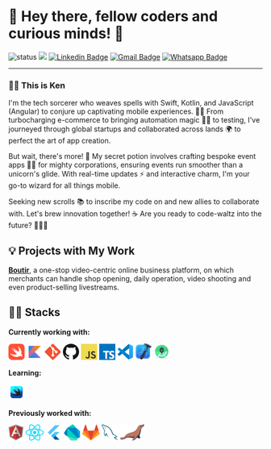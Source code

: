 # 👋 Hey there, fellow coders and curious minds! 🚀

![status](https://img.shields.io/badge/status-up-brightgreen) ![](https://visitor-badge.lithub.cc/badge?page_id=github.com/cokenhe)
[![Linkedin Badge](https://img.shields.io/badge/-kenho-blue?style=flat-square&logo=Linkedin&logoColor=white&link=https://www.linkedin.com/in/ken-ho-a649a9184/)](https://www.linkedin.com/in/ken-ho-a649a9184/) [![Gmail Badge](https://img.shields.io/badge/-cokenhe@gmail.com-c14438?style=flat-square&logo=Gmail&logoColor=white&link=mailto:cokenhe@gmail.com)](mailto:cokenhe@gmail.com)
[![Whatsapp Badge](https://img.shields.io/badge/WhatsApp-25D366?style=flat-square&logo=whatsapp&logoColor=white)](https://wa.me/14374439369)

---

### 👨‍💻 This is Ken

I'm the tech sorcerer who weaves spells with Swift, Kotlin, and JavaScript (Angular) to conjure up captivating mobile experiences. 📱✨ From turbocharging e-commerce to bringing automation magic 🧙‍♂️ to testing, I've journeyed through global startups and collaborated across lands 🌍 to perfect the art of app creation.

But wait, there's more! 🎉 My secret potion involves crafting bespoke event apps 🎈📅 for mighty corporations, ensuring events run smoother than a unicorn's glide. With real-time updates ⚡ and interactive charm, I'm your go-to wizard for all things mobile.

Seeking new scrolls 📚 to inscribe my code on and new allies to collaborate with. Let's brew innovation together! ☕ Are you ready to code-waltz into the future? 🚶‍♂️💃

## 💡 Projects with My Work

**[Boutir](https://apps.apple.com/hk/app/boutir-online-store-builder/id917526274?l=en)**, a one-stop video-centric online business platform, on which merchants can handle shop opening, daily operation, video shooting and even product-selling livestreams.

## 👨‍🔬 Stacks

**Currently working with:**

<a href="https://developer.apple.com/swift/" title="Swift"><img src="icons/swift.png" /></a>
<a href="https://kotlinlang.org/" title="Kotlin"><img src="icons/kotlin.png" /></a>
<a href="https://git-scm.com/" title="Git"><img src="icons/git.png" /></a>
<a href="https://github.com/" title="GitHub"><img src="icons/github.png" /></a>
<a href="https://en.wikipedia.org/wiki/JavaScript" title="JavaScript"><img src="icons/javascript.png" /></a>
<a href="https://www.typescriptlang.org/" title="TypeScript"><img src="icons/typescript.png" /></a>
<a href="https://code.visualstudio.com/" title="Visual Studio Code"><img src="icons/vscode.png" /></a>
<a href="https://developer.apple.com/xcode/" title="Xcode"><img src="icons/xcode.png" /></a>
<a href="https://developer.android.com/studio" title="Android Studio"><img src="icons/androidstudio.png" /></a>

**Learning:**

<a href="https://developer.apple.com/xcode/swiftui/" title="SwiftUI"><img src="icons/swiftui.png" /></a>

**Previously worked with:**

<a href="https://angular.io/" title="Angular"><img src="icons/angular.png" /></a>
<a href="https://reactjs.org/" title="React"><img src="icons/react.png" /></a>
<a href="https://flutter.dev/" title="Flutter"><img src="icons/flutter.png" /></a>
<a href="https://dart.dev/" title="Dart"><img src="icons/dartlang.png" /></a>
<a href="https://gitlab.com/" title="GitLab"><img src="icons/gitlab.png" /></a>
<a href="https://www.mysql.com/" title="MySQL"><img src="icons/mysql.png" /></a>
<a href="https://mariadb.org/" title="MariaDB"><img src="icons/mariadb.png" /></a>
